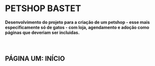 <h1>PETSHOP BASTET</h1>
<h4>Desenvolvimento do projeto para a criação de um petshop - esse mais especificamente só de gatos - com loja, agendamento e adoção como páginas que deveriam ser incluidas.</h4>
<br>
<h2>PÁGINA UM: INÍCIO</h2>
